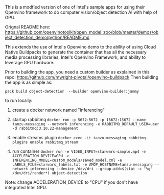 This is a modfied version of one of Intel's sample apps for using their Openvino framework to do computer vision/object detection AI with help of GPU.

Orignal README here: https://github.com/openvinotoolkit/open_model_zoo/blob/master/demos/object_detection_demo/python/README.md

This extends the use of Intel's Openvino demo to the ability of using Cloud Native Buildpacks to generate the container that has all the necessary media processing libraries, Intel's Openvino Framework, and ability to leverage GPU hardware.

Prior to building the app, you need a custom builder as explained in this repo: https://github.com/mwright-pivotal/openvino-buildpack
Then building the app is as simple as:

```pack build object-detection  --builder openvino-builder:jammy```

to run locally:
1. create a docker network named "inferencing"
2. startup rabbitmq
```docker run -p 5672:5672 -p 15672:15672 --name tanzu-messaging --network inferencing -e RABBITMQ_DEFAULT_USER=user -d rabbitmq:3.10.22-management```

3. enable streams plugin
```docker exec -it tanzu-messaging rabbitmq-plugins enable rabbitmq_stream```

4. run container
```docker run -e VIDEO_INPUT=starwars-sample.mp4 -e ACCELERATION_DEVICE=GPU -e INFERENCING_MODEL=custom_models/saved_model.xml -e LABELS_FILE=starwars_labels.txt -e AMQP_HOSTNAME=tanzu-messaging --network inferencing --device /dev/dri --group-add=$(stat -c "%g" /dev/dri/render*) object-detection```

Note: change ACCELERATION_DEVICE to "CPU" if you don't have integrated Intel GPU.
